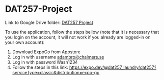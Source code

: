 # DAT257-Project

Link to Google Drive folder:
[DAT257 Project](https://drive.google.com/drive/folders/1DZyGmMkPuXS-hs5e_ikn-0F2t2-_keqI?usp=sharing)

To use the application, follow the steps bellow (note that it is necessary that you login on the account, it will not work if you already are logged-in on your own account): 

1. Download ExpoGo from Appstore
2. Log in with username adambro@chalmers.se
3. Log in with password Wash1234
4. Follow the steps in this link: https://expo.dev/@dat257_laundry/dat257?serviceType=classic&distribution=expo-go

